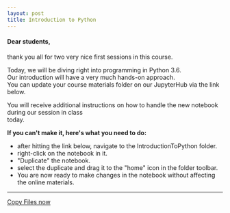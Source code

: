 ```yaml
---
layout: post
title: Introduction to Python
---
```


#### Dear students,
thank you all for two very nice first sessions in this course.  
  
Today, we will be diving right into programming in Python 3.6.  
Our introduction will have a very much hands-on approach.  
You can update your course materials folder on our JupyterHub via the link below.  

You will receive additional instructions on how to handle the new notebook during our session in class  
today. 

**If you can't make it, here's what you need to do:**  
  
* after hitting the link below, navigate to the IntroductionToPython folder.
* right-click on the notebook in it.
* "Duplicate" the notebook.
* select the duplicate and drag it to the "home" icon in the folder toolbar.
* You are now ready to make changes in the notebook without affecting the online materials.
  
---

[Copy Files now](https://jhmuwi.uni-koeln.de/hub/user-redirect/git-pull?repo=https%3A%2F%2Fgithub.com%2Fsebastianklassmann%2Fcoursematerials&app=lab)


